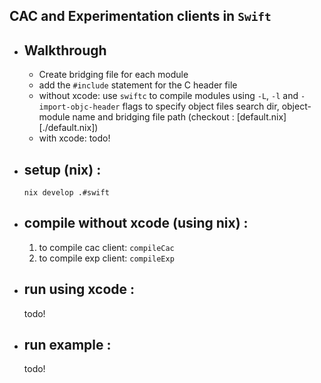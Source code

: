## CAC and Experimentation clients in `Swift`

- ## Walkthrough
    - Create bridging file for each module
    - add the `#include` statement for the C header file
    - without xcode: use `swiftc` to compile modules using `-L`, `-l` and `-import-objc-header` flags to specify object files search dir, object-module name and bridging file path (checkout : [default.nix][./default.nix])
    - with xcode: todo!

- ## setup (nix) :
    `nix develop .#swift`

- ## compile without xcode (using nix) :
    1. to compile cac client: `compileCac`
    2. to compile exp client: `compileExp`

- ## run using xcode :
    todo!

- ## run example :
    todo!
